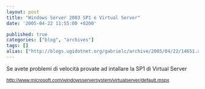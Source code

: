 ```yaml
---
layout: post
title: "Windows Server 2003 SP1 e Virtual Server"
date: '2005-04-22 11:55:00 +0200'

published: true
categories: ["blog", "archives"]
tags: []
alias: ["http://blogs.ugidotnet.org/gabrielc/archive/2005/04/22/14651.aspx"]
---
```


<!-- more -->

<P>Se avete problemi di velocità provate ad intallare la SP1 di Virtual Server</P>
<P><A title=http://www.microsoft.com/windowsserversystem/virtualserver/default.mspx href="http://www.microsoft.com/windowsserversystem/virtualserver/default.mspx"><FONT face=Arial size=2>http://www.microsoft.com/windowsserversystem/virtualserver/default.mspx</FONT></A></P><!-- Powered by IMHO Instant Blogger Copyright (c) 2004 A.Boschin - http://www.elite.boschin.it -->
